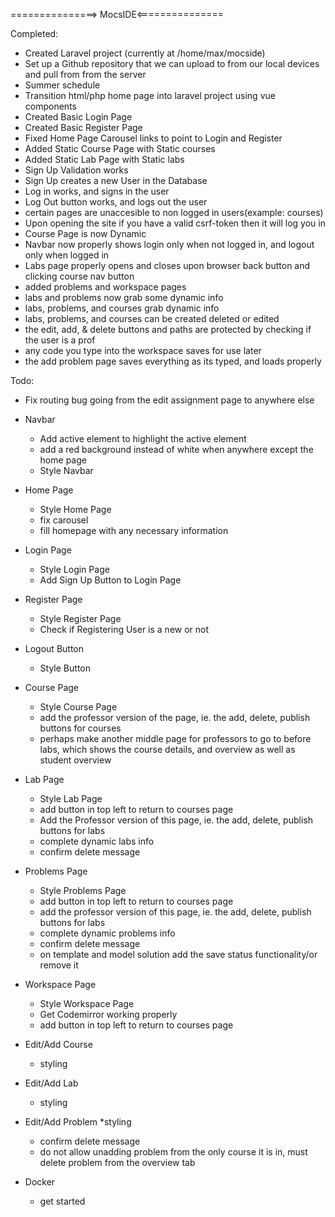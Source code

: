 ===============> MocsIDE<===============

Completed:

* Created Laravel project (currently at /home/max/mocside)
* Set up a Github repository that we can upload to from our local devices and pull from from the server
* Summer schedule
* Transition html/php home page into laravel project using vue components
* Created Basic Login Page
* Created Basic Register Page
* Fixed Home Page Carousel links to point to Login and Register
* Added Static Course Page with Static courses
* Added Static Lab Page with Static labs
* Sign Up Validation works
* Sign Up creates a new User in the Database
* Log in works, and signs in the user
* Log Out button works, and logs out the user
* certain pages are unaccesible to non logged in users(example: courses)
* Upon opening the site if you have a valid csrf-token then it will log you in
* Course Page is now Dynamic
* Navbar now properly shows login only when not logged in, and logout only when logged in
* Labs page properly opens and closes upon browser back button and clicking course nav button
* added problems and workspace pages
* labs and problems now grab some dynamic info
* labs, problems, and courses grab dynamic info
* labs, problems, and courses can be created deleted or edited
* the edit, add, & delete buttons and paths are protected by checking if the user is a prof
* any code you type into the workspace saves for use later
* the add problem page saves everything as its typed, and loads properly



Todo:
* Fix routing bug going from the edit assignment page to anywhere else

* Navbar
	* Add active element to highlight the active element
	* add a red background instead of white when anywhere except the home page
	* Style Navbar

* Home Page
	* Style Home Page
	* fix carousel
	* fill homepage with any necessary information

* Login Page
	* Style Login Page
	* Add Sign Up Button to Login Page

* Register Page
	* Style Register Page
	* Check if Registering User is a new or not

* Logout Button
	* Style Button

* Course Page
	* Style Course Page
	* add the professor version of the page, ie. the add, delete, publish buttons for courses
	* perhaps make another middle page for professors to go to before labs, which shows the course details, and overview as well as student overview

* Lab Page
	* Style Lab Page
	* add button in top left to return to courses page
	* Add the Professor version of this page, ie. the add, delete, publish buttons for labs
	* complete dynamic labs info
	* confirm delete message

* Problems Page
	* Style Problems Page
	* add button in top left to return to courses page
	* add the professor version of this page, ie. the add, delete, publish buttons for labs
	* complete dynamic problems info
	* confirm delete message
	* on template and model solution add the save status functionality/or remove it

* Workspace Page
	* Style Workspace Page
	* Get Codemirror working properly
	* add button in top left to return to courses page

* Edit/Add Course
	* styling

* Edit/Add Lab
	* styling

* Edit/Add Problem
	*styling
	* confirm delete message
	* do not allow unadding problem from the only course it is in, must delete problem from the overview tab

* Docker
	* get started
